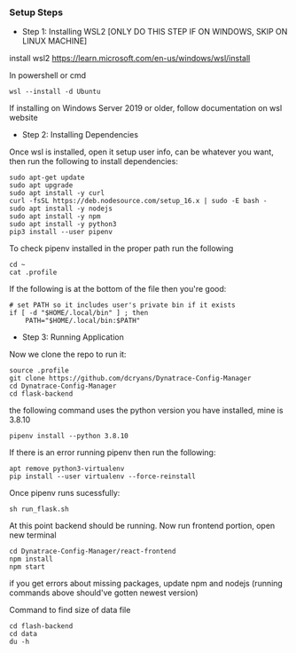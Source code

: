 ### Setup Steps <a name = "setup-steps"></a>


* Step 1: Installing WSL2 [ONLY DO THIS STEP IF ON WINDOWS, SKIP ON LINUX MACHINE]

install wsl2 https://learn.microsoft.com/en-us/windows/wsl/install

In powershell or cmd
```
wsl --install -d Ubuntu
```

If installing on Windows Server 2019 or older, follow documentation on wsl website


* Step 2: Installing Dependencies

Once wsl is installed, open it setup user info, can be whatever you want, then run the following to install dependencies:
```
sudo apt-get update
sudo apt upgrade
sudo apt install -y curl
curl -fsSL https://deb.nodesource.com/setup_16.x | sudo -E bash -
sudo apt install -y nodejs
sudo apt install -y npm
sudo apt install -y python3
pip3 install --user pipenv
```


To check pipenv installed in the proper path run the following
```
cd ~
cat .profile
```

If the following is at the bottom of the file then you're good:
```
# set PATH so it includes user's private bin if it exists
if [ -d "$HOME/.local/bin" ] ; then
    PATH="$HOME/.local/bin:$PATH"
```


* Step 3: Running Application

Now we clone the repo to run it:
```
source .profile
git clone https://github.com/dcryans/Dynatrace-Config-Manager
cd Dynatrace-Config-Manager
cd flask-backend
```

the following command uses the python version you have installed, mine is 3.8.10
```
pipenv install --python 3.8.10 
```

If there is an error running pipenv then run the following:
```
apt remove python3-virtualenv
pip install --user virtualenv --force-reinstall
```

Once pipenv runs sucessfully:
```
sh run_flask.sh
```


At this point backend should be running. Now run frontend portion, open new terminal
```
cd Dynatrace-Config-Manager/react-frontend
npm install
npm start
```

if you get errors about missing packages, update npm and nodejs (running commands above should've gotten newest version)


Command to find size of data file
```
cd flash-backend
cd data
du -h
```

